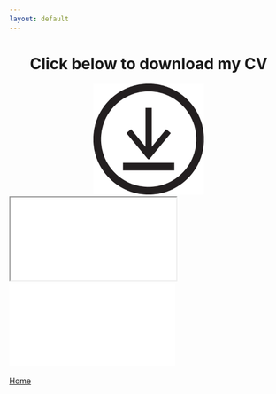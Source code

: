 ```yaml
---
layout: default
---
```


<center>

<h1>Click below to download my CV</h1>

<a href="LukasGolinoCV.docx" download>
    <img src="586abf66b6fc1117b60b2752.png" alt="downloadCV" width="200" height="200">
</a>

</center>


<iframe src="CVpdf.pdf"></iframe>
<object src="CVpdf.pdf"><embed src="CVpdf.pdf"></embed></object>

[Home](./)